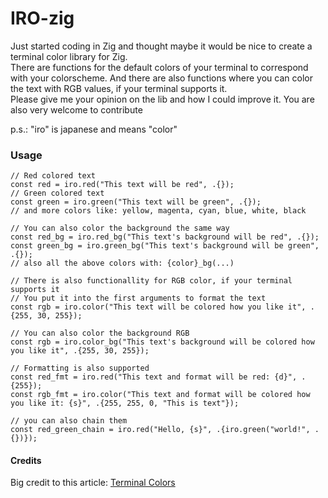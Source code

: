 # IRO-zig

Just started coding in Zig and thought maybe it would be nice to create a terminal color library 
for Zig.  
There are functions for the default colors of your terminal to correspond with your colorscheme. 
And there are also functions where you can color the text with RGB values, if your terminal supports it.  
Please give me your opinion on the lib and how I could improve it. You are also very welcome to contribute

p.s.: "iro" is japanese and means "color"

### Usage
```zig
// Red colored text
const red = iro.red("This text will be red", .{});
// Green colored text
const green = iro.green("This text will be green", .{});
// and more colors like: yellow, magenta, cyan, blue, white, black

// You can also color the background the same way
const red_bg = iro.red_bg("This text's background will be red", .{});
const green_bg = iro.green_bg("This text's background will be green", .{});
// also all the above colors with: {color}_bg(...)

// There is also functionallity for RGB color, if your terminal supports it
// You put it into the first arguments to format the text
const rgb = iro.color("This text will be colored how you like it", .{255, 30, 255});

// You can also color the background RGB
const rgb = iro.color_bg("This text's background will be colored how you like it", .{255, 30, 255});

// Formatting is also supported
const red_fmt = iro.red("This text and format will be red: {d}", .{255});
const rgb_fmt = iro.color("This text and format will be colored how you like it: {s}", .{255, 255, 0, "This is text"});

// you can also chain them
const red_green_chain = iro.red("Hello, {s}", .{iro.green("world!", .{})});
```

#### Credits
Big credit to this article: [Terminal Colors](https://chrisyeh96.github.io/2020/03/28/terminal-colors.html)

